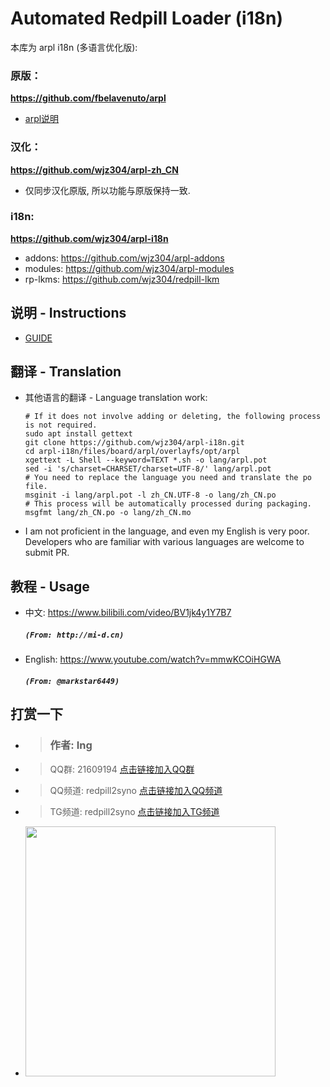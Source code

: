 # Automated Redpill Loader (i18n)

本库为 arpl i18n (多语言优化版): 

### 原版：
<b>https://github.com/fbelavenuto/arpl</b>
* [arpl说明](https://github.com/fbelavenuto/arpl/blob/main/README.md)

### 汉化：
<b>https://github.com/wjz304/arpl-zh_CN</b>
* 仅同步汉化原版, 所以功能与原版保持一致.

### i18n: 
<b>https://github.com/wjz304/arpl-i18n</b>
* addons: https://github.com/wjz304/arpl-addons
* modules: https://github.com/wjz304/arpl-modules
* rp-lkms: https://github.com/wjz304/redpill-lkm

## 说明 - Instructions
* [GUIDE](./guide.md)
 

## 翻译 - Translation
* 其他语言的翻译 - Language translation work:
    ```shell
    # If it does not involve adding or deleting, the following process is not required.
    sudo apt install gettext
    git clone https://github.com/wjz304/arpl-i18n.git
    cd arpl-i18n/files/board/arpl/overlayfs/opt/arpl
    xgettext -L Shell --keyword=TEXT *.sh -o lang/arpl.pot
    sed -i 's/charset=CHARSET/charset=UTF-8/' lang/arpl.pot
    # You need to replace the language you need and translate the po file.
    msginit -i lang/arpl.pot -l zh_CN.UTF-8 -o lang/zh_CN.po
    # This process will be automatically processed during packaging.
    msgfmt lang/zh_CN.po -o lang/zh_CN.mo
    ```
* I am not proficient in the language, and even my English is very poor. 
  Developers who are familiar with various languages are welcome to submit PR.


## 教程 - Usage 
* 中文: https://www.bilibili.com/video/BV1jk4y1Y7B7  
    ##### `(From: http://mi-d.cn)`
* English: https://www.youtube.com/watch?v=mmwKCOiHGWA
    ##### `(From: @markstar6449)`


## 打赏一下
* > ### 作者: Ing  
* > QQ群: 21609194 [点击链接加入QQ群](https://qm.qq.com/cgi-bin/qm/qr?k=z5O89os88QEKXCbz-0gwtEz1AeQiCwk3)
* > QQ频道: redpill2syno [点击链接加入QQ频道](https://pd.qq.com/s/5nmli9qgn)
* > TG频道: redpill2syno [点击链接加入TG频道](https://t.me/redpill2syno)
* <img src="https://raw.githubusercontent.com/wjz304/wjz304/master/my/20220908134226.jpg" width="400">



